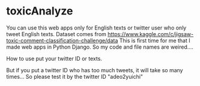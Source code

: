 # toxicAnalyze
You can use this web apps only for English texts or twitter user who only tweet English texts.
Dataset comes from https://www.kaggle.com/c/jigsaw-toxic-comment-classification-challenge/data
This is first time for me that I made web apps in Python Django.
So my code and file names are weired....

How to use
put your twitter ID or texts.

But if you put a twitter ID who has too much tweets, it will take so many times...
So please test it by the twitter ID "adeo2yuichi"